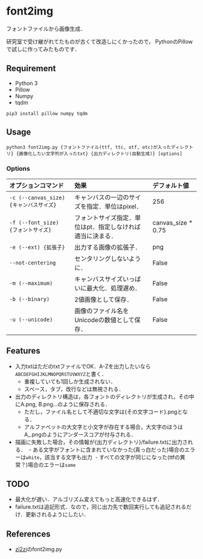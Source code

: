 # font2img
フォントファイルから画像生成．

研究室で受け継がれてたものが古くて改造しにくかったので，
PythonのPillowで試しに作ってみたものです．

## Requirement
- Python 3
- Pillow
- Numpy
- tqdm

```
pip3 install pillow numpy tqdm
```

## Usage
```
python3 font2img.py {フォントファイル(ttf, ttc, otf, otc)が入ったディレクトリ} {画像化したい文字列が入ったtxt} {出力ディレクトリ(自動生成)} [options]
```
### Options
|オプションコマンド|効果|デフォルト値|
|:-|:-|:-|
|`-c (--canvas_size) {キャンバスサイズ}`|キャンバスの一辺のサイズを指定．単位はpixel．|256|
|`-f (--font_size) {フォントサイズ}`|フォントサイズ指定．単位はpt．指定しなければ適当に決まる．|canvas_size * 0.75|
|`-e (--ext) {拡張子}`|出力する画像の拡張子．|png|
|`--not-centering`|センタリングしないように．|False|
|`-m (--maximum)`|キャンバスサイズいっぱいに最大化．処理遅め．|False|
|`-b (--binary)`|2値画像として保存．|False|
|`-u (--unicode)`|画像のファイル名をUnicodeの数値として保存．|False|

## Features
- 入力txtはただのtxtファイルでOK．A-Zを出力したいなら`ABCDEFGHIJKLMNOPQRSTUVWXYZ`と書く．
  - 重複していても1回しか生成されない．
  - スペース，タブ，改行などは無視される．
- 出力のディレクトリ構造は，各フォントのディレクトリが生成され，その中にA.png, B.png...のように保存される．
  - ただし，ファイル名として不適切な文字は{その文字コード}.pngとなる．
  - アルファベットの大文字と小文字が存在する場合，大文字のほうはA_.pngのようにアンダースコアが付与される．
- 描画に失敗した場合，その情報が{出力ディレクトリ}/failure.txtに出力される．
  - ある文字がフォントに含まれていなかった(真っ白だった)場合のエラーは`white`，該当する文字も出力
  - すべての文字が同じになった(ttfの異常？)場合のエラーは`same`

## TODO
- 最大化が遅い．アルゴリズム変えてもっと高速化できるはず．
- failure.txtは追記形式．なので，同じ出力先で数回実行しても追記されるだけ．更新されるようにしたい．

## References
- [zi2zi](https://github.com/kaonashi-tyc/zi2zi)のfont2img.py
